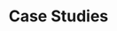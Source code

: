 ---
title: Case Studies
buttons:
    - text: ← Technical Articles
      url: "/technical-articles/"
---